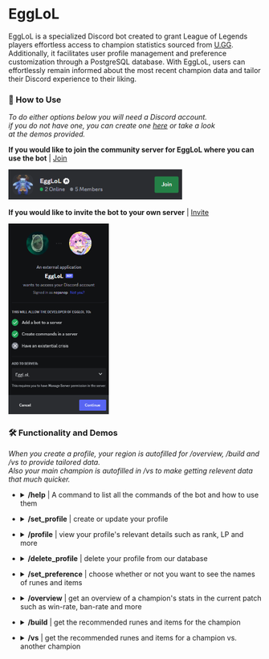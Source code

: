# EggLoL 
EggLoL is a specialized Discord bot created to grant League of Legends players effortless access to champion statistics sourced from [U.GG](u.gg). Additionally, it facilitates user profile management and preference customization through a PostgreSQL database. With EggLoL, users can effortlessly remain informed about the most recent champion data and tailor their Discord experience to their liking.

### :thinking: How to Use

*To do either options below you will need a Discord account.<br>if you do not have one, you can create one [here](https://discord.com/register) or take a look<br>at the demos provided.*

**If you would like to join the community server for EggLoL where you can use the bot** | [Join]()

<a href="Join">
  <img src="images\Commands\Join2.png" alt="EggLoL Logo" height="60">
</a>

**If you would like to invite the bot to your own server** | [Invite]()

<a href="Invite">
  <img src="images\Commands\Invite.png" alt="EggLoL Logo" width="200" height="380">
</a>


### :hammer_and_wrench: Functionality and Demos

*When you create a profile, your region is autofilled for /overview, /build and /vs to provide tailored data.<br>Also your main champion is autofilled in /vs to make getting relevent data that much quicker.*

- <details>
  <summary><b>/help</b> | A command to list all the commands of the bot and how to use them</summary>
  <img src="images\Commands\HelpImg.png" alt=""  height="600">
</details>

- <details>
  <summary><b>/set_profile</b> | create or update your profile</summary>
  <img src="images\Commands\setprofile1.png" alt=""  height="50">
  <img src="images\Commands\setprofile2.png" alt=""  height="300">
</details>

- <details>
  <summary><b>/profile</b> | view your profile's relevant details such as rank, LP and more</summary>
  <img src="images\Commands\profile1.png" alt=""  height="400">
</details>

- <details>
  <summary><b>/delete_profile</b> | delete your profile from our database</summary>
  <img src="images\Commands\DeleteProfile.png" alt=""  height="100">
</details>

- <details>
  <summary><b>/set_preference</b> | choose whether or not you want to see the names of runes and items</summary>
  <img src="images\Commands\setpreference.png" alt=""  height="150">
</details>

- <details>
  <summary><b>/overview</b> | get an overview of a champion's stats in the current patch such as win-rate, ban-rate and more</summary>
  <img src="images\Commands\overview.png" alt=""  height="100">
  <img src="images\Commands\overview2.png" alt=""  height="300">
</details>

- <details>
  <summary><b>/build</b> | get the recommended runes and items for the champion</summary>
  <img src="images\Commands\Build.png" alt="" height="100">
  <img src="images\Commands\Build1.png" alt=""  height="500">
</details>

- <details>
  <summary><b>/vs</b> | get the recommended runes and items for a champion vs. another champion</summary>
  <img src="images\Commands\Vs.png" alt=""  height="100">
  <img src="images\Commands\Vs1.png" alt=""  height="500">
</details>


